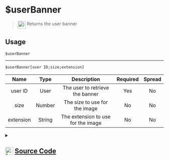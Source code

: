 # $userBanner
> <img align="top" src="https://upload.wikimedia.org/wikipedia/commons/thumb/e/e4/Infobox_info_icon.svg/160px-Infobox_info_icon.svg.png?20150409153300" alt="image" width="25" height="auto"> Returns the user banner
## Usage
```
$userBanner
```
---
```
$userBanner[user ID;size;extension]
```
| Name | Type | Description | Required | Spread
| :---: | :---: | :---: | :---: | :---: |
user ID | User | The user to retrieve the banner | Yes | No
size | Number | The size to use for the image | No | No
extension | String | The extension to use for the image | No | No
<details>
<summary>
    
## <img align="top" src="https://cdn4.iconfinder.com/data/icons/iconsimple-logotypes/512/github-512.png" alt="image" width="25" height="auto">  [Source Code](https://github.com/tryforge/ForgeScript-V2/blob/main/src/native/userBanner.ts)
    
</summary>
    
```ts
import { ImageExtension, ImageSize } from "discord.js"
import { ArgType, NativeFunction, Return } from "../structures"

export default new NativeFunction({
    name: "$userBanner",
    version: "1.0.0",
    description: "Returns the user banner",
    brackets: false,
    args: [
        {
            name: "user ID",
            description: "The user to retrieve the banner",
            rest: false,
            required: true,
            type: ArgType.User,
        },
        {
            name: "size",
            description: "The size to use for the image",
            rest: false,
            type: ArgType.Number,
        },
        {
            name: "extension",
            description: "The extension to use for the image",
            rest: false,
            type: ArgType.String,
        },
    ],
    unwrap: true,
    async execute(ctx, [user, size, ext]) {
        user ??= ctx.user!

        if (!user?.banner) await user.fetch()

        return this.success(
            user?.bannerURL({
                extension: (ext as ImageExtension) || undefined,
                size: (size as ImageSize) || 2048,
            })
        )
    },
})

```
    
</details>